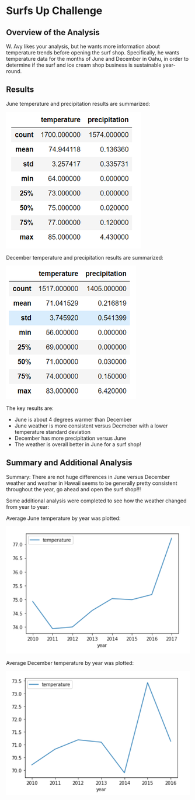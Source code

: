 # Surfs Up Challenge

## Overview of the Analysis
W. Avy likes your analysis, but he wants more information about temperature trends before opening the surf shop. Specifically, he wants temperature data for the months of June and December in Oahu, in order to determine if the surf and ice cream shop business is sustainable year-round.

## Results

June temperature and precipitation results are summarized: 

![June_temp](https://github.com/JaniceBgithub/surfs_up/blob/main/Resources/June_temperature.png)


December temperature and precipitation results are summarized: 

![Dec_temp](https://github.com/JaniceBgithub/surfs_up/blob/main/Resources/Dec_temp.png)

The key results are: 

- June is about 4 degrees warmer than December
- June weather is more consistent versus Decmeber with a lower temperature standard deviation
- December has more precipitation versus June 
- The weather is overall better in June for a surf shop!

## Summary and Additional Analysis

Summary: There are not huge differences in June versus December weather and weather in Hawaii seems to be generally pretty consistent throughout the year, go ahead and open the surf shop!!!

Some additional analysis were completed to see how the weather changed from year to year: 

Average June temperature by year was plotted:

![June_line](https://github.com/JaniceBgithub/surfs_up/blob/main/Resources/June_temp_line_plot.png)

Average December temperature by year was plotted: 

![Dec_line](https://github.com/JaniceBgithub/surfs_up/blob/main/Resources/Dec_temp_line_plot.png)


